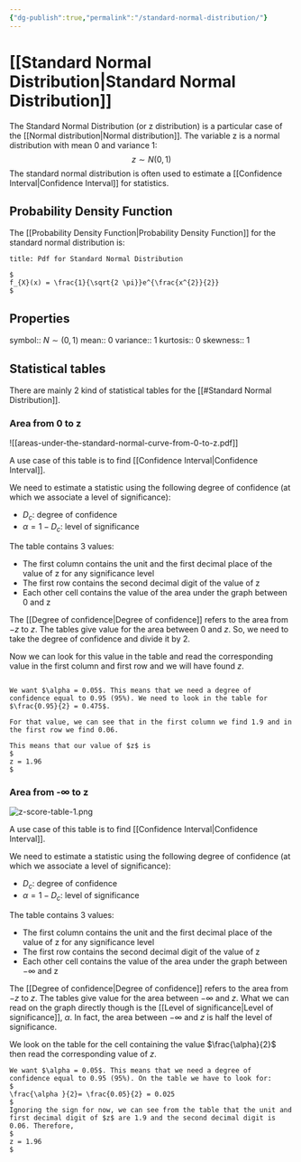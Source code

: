 ```yaml
---
{"dg-publish":true,"permalink":"/standard-normal-distribution/"}
---
```


# [[Standard Normal Distribution\|Standard Normal Distribution]]

The Standard Normal Distribution (or z distribution) is a particular case of the [[Normal distribution\|Normal distribution]]. The variable z is a normal distribution with mean 0 and variance 1:
$$
z \sim N(0,1)
$$
The standard normal distribution is often used to estimate a [[Confidence Interval\|Confidence Interval]] for statistics.

## Probability Density Function

The [[Probability Density Function\|Probability Density Function]] for the standard normal distribution is:

```ad-Teo
title: Pdf for Standard Normal Distribution

$
f_{X}(x) = \frac{1}{\sqrt{2 \pi}}e^{\frac{x^{2}}{2}}
$

```


## Properties

symbol:: $N\sim(0,1)$
mean:: 0
variance:: 1
kurtosis:: 0
skewness:: 1

## Statistical tables

There are mainly 2 kind of statistical tables for the [[#Standard Normal Distribution]].

### Area from 0 to z

![[areas-under-the-standard-normal-curve-from-0-to-z.pdf]]

A use case of this table is to find [[Confidence Interval\|Confidence Interval]].

We need to estimate a statistic using the following degree of confidence (at which we associate a level of significance):
- $D_{c}:$ degree of confidence
- $\alpha = 1-D_{c}:$ level of significance

The table contains 3 values:
- The first column contains the unit and the first decimal place of the value of z for any significance level
- The first row contains the second decimal digit of the value of z
- Each other cell contains the value of the area under the graph between 0 and z

The [[Degree of confidence\|Degree of confidence]] refers to the area from $-z$ to $z$. The tables give value for the area between $0$ and $z$. So, we need to take the degree of confidence and divide it by 2.

Now we can look for this value in the table and read the corresponding value in the first column and first row and we will have found $z$.

```ad-example

We want $\alpha = 0.05$. This means that we need a degree of confidence equal to 0.95 (95%). We need to look in the table for $\frac{0.95}{2} = 0.475$.

For that value, we can see that in the first column we find 1.9 and in the first row we find 0.06.

This means that our value of $z$ is
$
z = 1.96
$

```


### Area from -$\infty$ to z

![z-score-table-1.png](/img/user/allegati/z-score-table-1.png)

A use case of this table is to find [[Confidence Interval\|Confidence Interval]].

We need to estimate a statistic using the following degree of confidence (at which we associate a level of significance):
- $D_{c}:$ degree of confidence
- $\alpha = 1-D_{c}:$ level of significance

The table contains 3 values:
- The first column contains the unit and the first decimal place of the value of z for any significance level
- The first row contains the second decimal digit of the value of z
- Each other cell contains the value of the area under the graph between $-\infty$ and z

The [[Degree of confidence\|Degree of confidence]] refers to the area from $-z$ to $z$. The tables give value for the area between $-\infty$ and $z$. What we can read on the graph directly though is the [[Level of significance\|Level of significance]], $\alpha$. In fact, the area between $-\infty$ and $z$ is half the level of significance.

We look on the table for the cell containing the value $\frac{\alpha}{2}$ then read the corresponding value of $z$.

```ad-example
We want $\alpha = 0.05$. This means that we need a degree of confidence equal to 0.95 (95%). On the table we have to look for:
$
\frac{\alpha }{2}= \frac{0.05}{2} = 0.025
$
Ignoring the sign for now, we can see from the table that the unit and first decimal digit of $z$ are 1.9 and the second decimal digit is 0.06. Therefore,
$
z = 1.96
$

```

